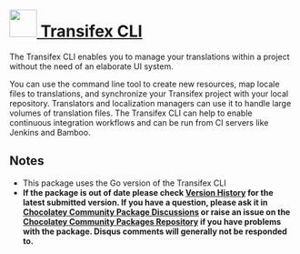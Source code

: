 # [<img src="https://cdn.jsdelivr.net/gh/chocolatey-community/chocolatey-packages@205b1eb773e72f9ddea5d540e41ac0b6ce1a6df2/icons/transifex-cli.png" height="48" width="48" /> Transifex CLI](https://chocolatey.org/packages/transifex-cli)

The Transifex CLI enables you to manage your translations within a project without the need of an elaborate UI system.

You can use the command line tool to create new resources, map locale files to translations, and synchronize your Transifex project with your local repository.
Translators and localization managers can use it to handle large volumes of translation files.
The Transifex CLI can help to enable continuous integration workflows and can be run from CI servers like Jenkins and Bamboo.

## Notes

- This package uses the Go version of the Transifex CLI
- **If the package is out of date please check [Version History](#versionhistory) for the latest submitted version. If you have a question, please ask it in [Chocolatey Community Package Discussions](https://github.com/chocolatey-community/chocolatey-packages/discussions) or raise an issue on the [Chocolatey Community Packages Repository](https://github.com/chocolatey-community/chocolatey-packages/issues) if you have problems with the package. Disqus comments will generally not be responded to.**
